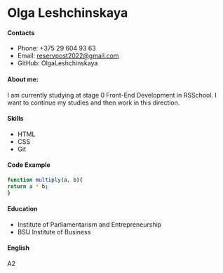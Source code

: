 # Olga Leshchinskaya
#### Contacts
- Phone: +375 29 604 93 63
- Email: reservpost2022@gmail.com
- GitHub: OlgaLeshchinskaya
#### About me:
I am currently studying at stage 0 Front-End Development in RSSchool. I want to continue my studies and then work in this direction.
#### Skills
- HTML
- CSS
- Git
#### Code Example
```sh
function multiply(a, b){
return a * b;
}
```
#### Education
- Institute of Parliamentarism and Entrepreneurship
- BSU Institute of Business
#### English
A2